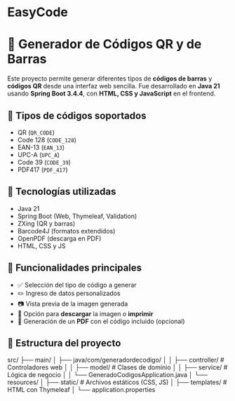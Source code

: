 # EasyCode
# 🔢 Generador de Códigos QR y de Barras

Este proyecto permite generar diferentes tipos de **códigos de barras** y **códigos QR** desde una interfaz web sencilla. Fue desarrollado en **Java 21** usando **Spring Boot 3.4.4**, con **HTML, CSS y JavaScript** en el frontend.

## 🧩 Tipos de códigos soportados

- QR (`QR_CODE`)
- Code 128 (`CODE_128`)
- EAN-13 (`EAN_13`)
- UPC-A (`UPC_A`)
- Code 39 (`CODE_39`)
- PDF417 (`PDF_417`)

## 🧪 Tecnologías utilizadas

- Java 21
- Spring Boot (Web, Thymeleaf, Validation)
- ZXing (QR y barras)
- Barcode4J (formatos extendidos)
- OpenPDF (descarga en PDF)
- HTML, CSS y JS

## 🎯 Funcionalidades principales

- ✅ Selección del tipo de código a generar
- ✏️ Ingreso de datos personalizados
- 📷 Vista previa de la imagen generada
- 💾 Opción para **descargar** la imagen o **imprimir**
- 📄 Generación de un **PDF** con el código incluido (opcional)

## 📁 Estructura del proyecto

src/
├── main/
│ ├── java/com/generadordecodigo/
│ │ ├── controller/ # Controladores web
│ │ ├── model/ # Clases de dominio
│ │ ├── service/ # Lógica de negocio
│ │ └── GeneradoCodigosApplication.java
│ └── resources/
│ ├── static/ # Archivos estáticos (CSS, JS)
│ ├── templates/ # HTML con Thymeleaf
│ └── application.properties



